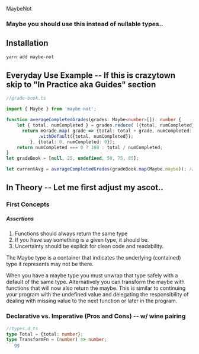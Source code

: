 MaybeNot
### Maybe you should use this instead of nullable types..

## Installation

```bash
yarn add maybe-not
```

## Everyday Use Example -- If this is crazytown skip to "In Practice aka Guides" section

```typescript
//grade-book.ts

import { Maybe } from 'maybe-not';

function averageCompletedGrades(grades: Maybe<number>[]): number {
    let { total, numCompleted } = grades.reduce( ({total, numCompleted} , mGrade) => { 
      return mGrade.map( grade => {total: total + grade, numCompleted: numCompleted + 1})
            .withDefault({total, numCompleted});
         }, {total: 0, numCompleted: 0});
    return numCompleted === 0 ? 100 : total / numCompleted;
}
let gradeBook = [null, 25, undefined, 50, 75, 85];

let currentAvg = averageCompletedGrades(gradeBook.map(Maybe.maybe)); // returns 58.75..if not plez PR
``` 

## In Theory -- Let me first adjust my ascot..

### First Concepts

##### Assertions
  1. Functions should always return the same type
  2. If you have say something is a given type, it should be.
  3. Uncertainty should be explicit for clean code and readability.
  

The Maybe type is a container that indicates the underlying (contained) type it represents may not be there.

When you have a maybe type you must unwrap that type safely with a default of the same type. Alternatively you can transform the maybe with functions that will now also return the maybe. This is similar to continuing your program with the undefined value and delegating the responsibility of dealing with missing value to the next function or later in the program.

### Declarative vs. Imperative (Pros and Cons) -- w/ wine pairing

```typescript
//types.d.ts
type Total = {total: number};
type TransformFn = (number) => number;
```gg
